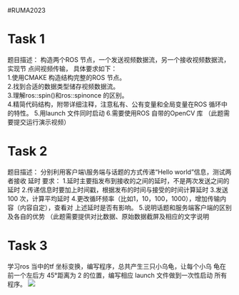 #RUMA2023
# Task 1
题目描述： 
构造两个ROS 节点，一个发送视频数据流，另一个接收视频数据流，实现节
点间视频传输，  具体要求如下：   
1.使用CMAKE 构造结构完整的ROS 节点。   
2.找到合适的数据类型储存视频数据流。   
3.理解ros::spin()和ros::spinonce 的区别。   
4.精简代码结构，附带详细注释，注意私有、公有变量和全局变量在ROS 循环中
的特性。 
5.用launch 文件同时启动 
6.需要使用ROS 自带的OpenCV 库 
（此题需要提交运行演示视频）
# Task 2
题目描述： 
 分别利用客户端\服务端与话题的方式传递“Hello world”信息，测试两者接收
延时 
要求： 
1.延时主要指发布到接收的之间的延时，不是两次发送之间的延时 
2.传递信息时要加上时间戳，根据发布的时间与接受的时间计算延时 
3.发送100 次，计算平均延时 
4.更改循环频率（比如1，10，100，1000），增加传输内容（内容自定），查看对
上述延时是否有影响。 
5.说明话题和服务端客户端的区别及各自的优势 
（此题需要提供对比数据、原始数据截屏及相应的文字说明
# Task 3
学习ros 当中的tf 坐标变换，编写程序，总共产生三只小乌龟，让每个小乌
龟在前一个左后方 45°距离为 2  的位置，编写相应 launch 文件做到一次性启动
所有程序。
<image src="image/01.png">
